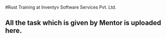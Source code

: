 #Rust Training at Inventyv Software Services Pvt. Ltd.

## All the task which is given by Mentor is uploaded here.

